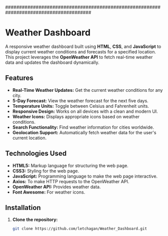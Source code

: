 
#######################################################################################

# Weather Dashboard

A responsive weather dashboard built using **HTML**, **CSS**, and **JavaScript** to display current weather conditions and forecasts for a specified location. This project leverages the **OpenWeather API** to fetch real-time weather data and updates the dashboard dynamically.

## Features

- **Real-Time Weather Updates:** Get the current weather conditions for any city.
- **5-Day Forecast:** View the weather forecast for the next five days.
- **Temperature Units:** Toggle between Celsius and Fahrenheit units.
- **Responsive Design:** Works on all devices with a clean and modern UI.
- **Weather Icons:** Displays appropriate icons based on weather conditions.
- **Search Functionality:** Find weather information for cities worldwide.
- **Geolocation Support:** Automatically fetch weather data for the user's current location.

## Technologies Used

- **HTML5:** Markup language for structuring the web page.
- **CSS3:** Styling for the web page.
- **JavaScript:** Programming language to make the web page interactive.
- **Axios:** To make HTTP requests to the OpenWeather API.
- **OpenWeather API:** Provides weather data.
- **Font Awesome:** For weather icons.

## Installation

1. **Clone the repository:**
   ```bash
   git clone https://github.com/letchagan/Weather_Dashboard.git
